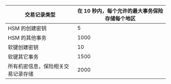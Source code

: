 
| 交易记录类型 | 在 10 秒内，每个允许的最大事务保险存储每个地区
--- | ---
| HSM 的创建密钥 | 5
| HSM 的其他事务 | 1000
| 软键创建密钥 | 10
| 软键其它事务 | 1500
| 所有机密信息，保险相关交易记录存储 | 2000
 
 
